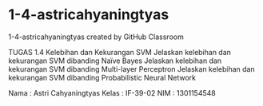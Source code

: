 # 1-4-astricahyaningtyas
1-4-astricahyaningtyas created by GitHub Classroom

TUGAS 1.4
Kelebihan dan Kekurangan SVM
Jelaskan kelebihan dan kekurangan SVM dibanding Naïve Bayes
Jelaskan kelebihan dan kekurangan SVM dibanding Multi-layer Perceptron
Jelaskan kelebihan dan kekurangan SVM dibanding Probabilistic Neural Network

Nama : Astri Cahyaningtyas
Kelas : IF-39-02
NIM : 1301154548

